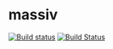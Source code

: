 # massiv
[![Build status](https://ci.appveyor.com/api/projects/status/0hk4fxtsn8a5dkk4/branch/newbranch?svg=true)](https://ci.appveyor.com/project/Hudgaina/massiv/branch/newbranch)
[![Build Status](https://travis-ci.org/Hudgaina/massiv.svg?branch=newbranch)](https://travis-ci.org/Hudgaina/massiv)